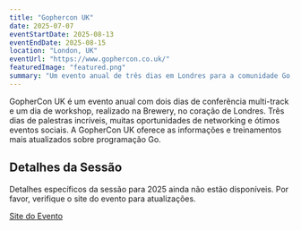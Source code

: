 ```yaml
---
title: "Gophercon UK"
date: 2025-07-07
eventStartDate: 2025-08-13
eventEndDate: 2025-08-15
location: "London, UK"
eventUrl: "https://www.gophercon.co.uk/"
featuredImage: "featured.png"
summary: "Um evento anual de três dias em Londres para a comunidade Go, com dias de conferência multi-track, workshops e oportunidades de networking com as últimas novidades da programação Go."
---
```


GopherCon UK é um evento anual com dois dias de conferência multi-track e um dia de workshop, realizado na Brewery, no coração de Londres. Três dias de palestras incríveis, muitas oportunidades de networking e ótimos eventos sociais. A GopherCon UK oferece as informações e treinamentos mais atualizados sobre programação Go.

## Detalhes da Sessão
Detalhes específicos da sessão para 2025 ainda não estão disponíveis. Por favor, verifique o site do evento para atualizações.

[Site do Evento](https://www.gophercon.co.uk/)
